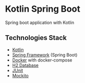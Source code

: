 # Kotlin Spring Boot
Spring boot application with Kotlin

## Technologies Stack

- [Kotlin](https://kotlinlang.org/)
- [Spring Framework](https://spring.io/) (Spring Boot)
- [Docker](https://www.docker.com/) with docker-compose
- [H2 Database](https://www.h2database.com/html/main.html)
- [JUnit](https://junit.org/)
- [Mockito](https://site.mockito.org/)